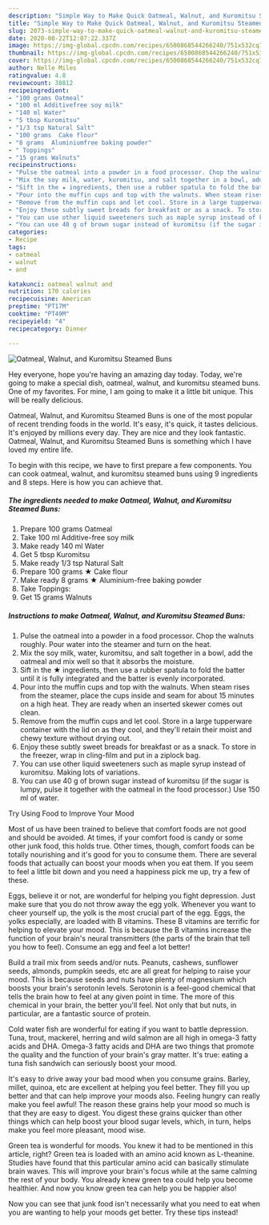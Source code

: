 ```yaml
---
description: "Simple Way to Make Quick Oatmeal, Walnut, and Kuromitsu Steamed Buns"
title: "Simple Way to Make Quick Oatmeal, Walnut, and Kuromitsu Steamed Buns"
slug: 2073-simple-way-to-make-quick-oatmeal-walnut-and-kuromitsu-steamed-buns
date: 2020-08-22T12:07:22.337Z
image: https://img-global.cpcdn.com/recipes/6500868544266240/751x532cq70/oatmeal-walnut-and-kuromitsu-steamed-buns-recipe-main-photo.jpg
thumbnail: https://img-global.cpcdn.com/recipes/6500868544266240/751x532cq70/oatmeal-walnut-and-kuromitsu-steamed-buns-recipe-main-photo.jpg
cover: https://img-global.cpcdn.com/recipes/6500868544266240/751x532cq70/oatmeal-walnut-and-kuromitsu-steamed-buns-recipe-main-photo.jpg
author: Nelle Miles
ratingvalue: 4.8
reviewcount: 38812
recipeingredient:
- "100 grams Oatmeal"
- "100 ml Additivefree soy milk"
- "140 ml Water"
- "5 tbsp Kuromitsu"
- "1/3 tsp Natural Salt"
- "100 grams  Cake flour"
- "8 grams  Aluminiumfree baking powder"
- " Toppings"
- "15 grams Walnuts"
recipeinstructions:
- "Pulse the oatmeal into a powder in a food processor. Chop the walnuts roughly. Pour water into the steamer and turn on the heat."
- "Mix the soy milk, water, kuromitsu, and salt together in a bowl, add the oatmeal and mix well so that it absorbs the moisture."
- "Sift in the ★ ingredients, then use a rubber spatula to fold the batter until it is fully integrated and the batter is evenly incorporated."
- "Pour into the muffin cups and top with the walnuts. When steam rises from the steamer, place the cups inside and seam for about 15 minutes on a high heat. They are ready when an inserted skewer comes out clean."
- "Remove from the muffin cups and let cool. Store in a large tupperware container with the lid on as they cool, and they&#39;ll retain their moist and chewy texture without drying out."
- "Enjoy these subtly sweet breads for breakfast or as a snack. To store in the freezer, wrap in cling-film and put in a ziplock bag."
- "You can use other liquid sweeteners such as maple syrup instead of kuromitsu. Making lots of variations."
- "You can use 40 g of brown sugar instead of kuromitsu (if the sugar is lumpy, pulse it together with the oatmeal in the food processor.) Use 150 ml of water."
categories:
- Recipe
tags:
- oatmeal
- walnut
- and

katakunci: oatmeal walnut and 
nutrition: 170 calories
recipecuisine: American
preptime: "PT17M"
cooktime: "PT49M"
recipeyield: "4"
recipecategory: Dinner

---
```



![Oatmeal, Walnut, and Kuromitsu Steamed Buns](https://img-global.cpcdn.com/recipes/6500868544266240/751x532cq70/oatmeal-walnut-and-kuromitsu-steamed-buns-recipe-main-photo.jpg)

Hey everyone, hope you're having an amazing day today. Today, we're going to make a special dish, oatmeal, walnut, and kuromitsu steamed buns. One of my favorites. For mine, I am going to make it a little bit unique. This will be really delicious.

Oatmeal, Walnut, and Kuromitsu Steamed Buns is one of the most popular of recent trending foods in the world. It's easy, it's quick, it tastes delicious. It's enjoyed by millions every day. They are nice and they look fantastic. Oatmeal, Walnut, and Kuromitsu Steamed Buns is something which I have loved my entire life.




To begin with this recipe, we have to first prepare a few components. You can cook oatmeal, walnut, and kuromitsu steamed buns using 9 ingredients and 8 steps. Here is how you can achieve that.

<!--inarticleads1-->

##### The ingredients needed to make Oatmeal, Walnut, and Kuromitsu Steamed Buns:

1. Prepare 100 grams Oatmeal
1. Take 100 ml Additive-free soy milk
1. Make ready 140 ml Water
1. Get 5 tbsp Kuromitsu
1. Make ready 1/3 tsp Natural Salt
1. Prepare 100 grams ★ Cake flour
1. Make ready 8 grams ★ Aluminium-free baking powder
1. Take  Toppings:
1. Get 15 grams Walnuts




<!--inarticleads2-->

##### Instructions to make Oatmeal, Walnut, and Kuromitsu Steamed Buns:

1. Pulse the oatmeal into a powder in a food processor. Chop the walnuts roughly. Pour water into the steamer and turn on the heat.
1. Mix the soy milk, water, kuromitsu, and salt together in a bowl, add the oatmeal and mix well so that it absorbs the moisture.
1. Sift in the ★ ingredients, then use a rubber spatula to fold the batter until it is fully integrated and the batter is evenly incorporated.
1. Pour into the muffin cups and top with the walnuts. When steam rises from the steamer, place the cups inside and seam for about 15 minutes on a high heat. They are ready when an inserted skewer comes out clean.
1. Remove from the muffin cups and let cool. Store in a large tupperware container with the lid on as they cool, and they&#39;ll retain their moist and chewy texture without drying out.
1. Enjoy these subtly sweet breads for breakfast or as a snack. To store in the freezer, wrap in cling-film and put in a ziplock bag.
1. You can use other liquid sweeteners such as maple syrup instead of kuromitsu. Making lots of variations.
1. You can use 40 g of brown sugar instead of kuromitsu (if the sugar is lumpy, pulse it together with the oatmeal in the food processor.) Use 150 ml of water.




Try Using Food to Improve Your Mood


Most of us have been trained to believe that comfort foods are not good and should be avoided. At times, if your comfort food is candy or some other junk food, this holds true. Other times, though, comfort foods can be totally nourishing and it's good for you to consume them. There are several foods that actually can boost your moods when you eat them. If you seem to feel a little bit down and you need a happiness pick me up, try a few of these.

Eggs, believe it or not, are wonderful for helping you fight depression. Just make sure that you do not throw away the egg yolk. Whenever you want to cheer yourself up, the yolk is the most crucial part of the egg. Eggs, the yolks especially, are loaded with B vitamins. These B vitamins are terrific for helping to elevate your mood. This is because the B vitamins increase the function of your brain's neural transmitters (the parts of the brain that tell you how to feel). Consume an egg and feel a lot better!

Build a trail mix from seeds and/or nuts. Peanuts, cashews, sunflower seeds, almonds, pumpkin seeds, etc are all great for helping to raise your mood. This is because seeds and nuts have plenty of magnesium which boosts your brain's serotonin levels. Serotonin is a feel-good chemical that tells the brain how to feel at any given point in time. The more of this chemical in your brain, the better you'll feel. Not only that but nuts, in particular, are a fantastic source of protein.

Cold water fish are wonderful for eating if you want to battle depression. Tuna, trout, mackerel, herring and wild salmon are all high in omega-3 fatty acids and DHA. Omega-3 fatty acids and DHA are two things that promote the quality and the function of your brain's gray matter. It's true: eating a tuna fish sandwich can seriously boost your mood. 

It's easy to drive away your bad mood when you consume grains. Barley, millet, quinoa, etc are excellent at helping you feel better. They fill you up better and that can help improve your moods also. Feeling hungry can really make you feel awful! The reason these grains help your mood so much is that they are easy to digest. You digest these grains quicker than other things which can help boost your blood sugar levels, which, in turn, helps make you feel more pleasant, mood wise.

Green tea is wonderful for moods. You knew it had to be mentioned in this article, right? Green tea is loaded with an amino acid known as L-theanine. Studies have found that this particular amino acid can basically stimulate brain waves. This will improve your brain's focus while at the same calming the rest of your body. You already knew green tea could help you become healthier. And now you know green tea can help you be happier also!

Now you can see that junk food isn't necessarily what you need to eat when you are wanting to help your moods get better. Try  these tips  instead!

